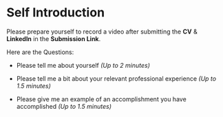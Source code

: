 # Self Introduction

Please prepare yourself to record a video after submitting the **CV** & **LinkedIn** in the **Submission Link**.


Here are the Questions:


- Please tell me about yourself *(Up to 2 minutes)*

- Please tell me a bit about your relevant professional experience *(Up to 1.5 minutes)*

- Please give me an example of an accomplishment you have accomplished *(Up to 1.5 minutes)*
